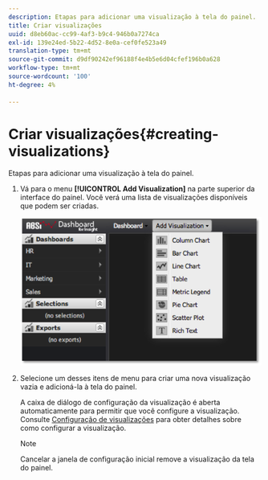 ```yaml
---
description: Etapas para adicionar uma visualização à tela do painel.
title: Criar visualizações
uuid: d8eb60ac-cc99-4af3-b9c4-946b0a7274ca
exl-id: 139e24ed-5b22-4d52-8e0a-cef0fe523a49
translation-type: tm+mt
source-git-commit: d9df90242ef96188f4e4b5e6d04cfef196b0a628
workflow-type: tm+mt
source-wordcount: '100'
ht-degree: 4%

---
```


# Criar visualizações{#creating-visualizations}

Etapas para adicionar uma visualização à tela do painel.

1. Vá para o menu **[!UICONTROL Add Visualization]** na parte superior da interface do painel. Você verá uma lista de visualizações disponíveis que podem ser criadas.

   ![](assets/create_visualization1.png)

1. Selecione um desses itens de menu para criar uma nova visualização vazia e adicioná-la à tela do painel.

   A caixa de diálogo de configuração da visualização é aberta automaticamente para permitir que você configure a visualização. Consulte [Configuração de visualizações](../../../home/c-adobe-data-workbench-dashboard/c-visualizations/c-configuring-visualizations.md#concept-edc3c7270ffe429c9aab8ceca429b570) para obter detalhes sobre como configurar a visualização.

   >[!NOTE]
   >
   >Cancelar a janela de configuração inicial remove a visualização da tela do painel.
